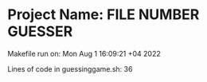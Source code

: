 # Project Name: FILE NUMBER GUESSER


Makefile run on:  Mon Aug 1 16:09:21 +04 2022

Lines of code in guessinggame.sh: 36
